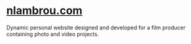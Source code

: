 <h1><a href="https://nlambrou.com">nlambrou.com</a></h1>
Dynamic personal website designed and developed for a film producer containing photo and video projects.
